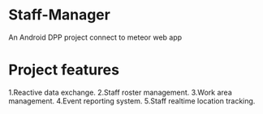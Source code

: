 # Staff-Manager
An Android DPP project connect to meteor web app

# Project features
1.Reactive data exchange.
2.Staff roster management.
3.Work area management.
4.Event reporting system.
5.Staff realtime location tracking.
